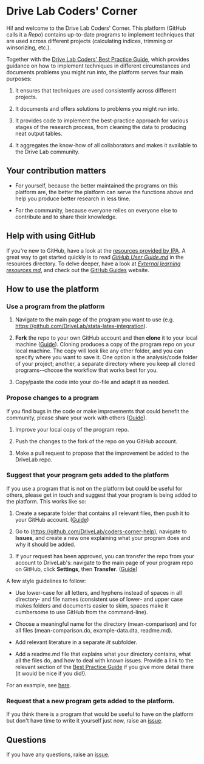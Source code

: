 # Drive Lab Coders' Corner

Hi! and welcome to the Drive Lab Coders' Corner. This platform (GitHub calls it a *Repo*) contains up-to-date programs to implement techniques that are used across different projects (calculating indices, trimming or winsorizing, etc.). 

Together with the [Drive Lab Coders' Best Practice Guide](https://docs.google.com/document/d/1a_O0SiyN1AAlTNnpYiN5TNaeGCnhgc2uKr0enuORYHE/edit), which provides guidance on how to implement techniques in different circumstances and documents problems you might run into, the platform serves four main purposes:

1. It ensures that techniques are used consistently across different projects.

2. It documents and offers solutions to problems you might run into.

3. It provides code to implement the best-practice approach for various stages of the research process, from cleaning the data to producing neat output tables.

4. It aggregates the know-how of all collaborators and makes it available to the Drive Lab community.


## Your contribution matters

- For yourself, because the better maintained the programs on this platform are, the better the platform can serve the functions above and help you produce better research in less time.

- For the community, because everyone relies on everyone else to contribute and to share their knowledge.


## Help with using GitHub

If you're new to GitHub, have a look at the [resources provided by IPA](https://github.com/PovertyAction/github-training). A great way to get started quickly is to read [*GitHub User Guide.md*](https://github.com/PovertyAction/github-training/blob/master/resources/GitHub%20User%20Guide.md) in the resources directory. To delve deeper, have a look at [*External learning resources.md*](https://github.com/PovertyAction/github-training/blob/master/resources/External%20resources.md), and check out the [GitHub Guides](https://guides.github.com) website. 



## How to use the platform



### Use a program from the platform

1. Navigate to the main page of the program you want to use (e.g. https://github.com/DriveLab/stata-latex-integration).

2. **Fork** the repo to your own GitHub account and then **clone** it to your local machine ([Guide](https://guides.github.com/activities/forking/)). Cloning produces a copy of the program repo on your local machine. The copy will look like any other folder, and you can specify where you want to save it. One option is the analysis/code folder of your project; another, a separate directory where you keep all cloned programs--choose the workflow that works best for you. 

3. Copy/paste the code into your do-file and adapt it as needed.


### Propose changes to a program

If you find bugs in the code or make improvements that could benefit the community, please share your work with others ([Guide](https://guides.github.com/activities/forking/)).

1. Improve your local copy of the program repo. 

2. Push the changes to the fork of the repo on you GitHub account.

3. Make a pull request to propose that the improvement be added to the DriveLab repo.


### Suggest that your program gets added to the platform

If you use a program that is not on the platform but could be useful for others, please get in touch and suggest that your program is being added to the platform. This works like so:

1. Create a separate folder that contains all relevant files, then push it to your GitHub account. ([Guide](https://guides.github.com/introduction/getting-your-project-on-github/))

2. Go to (https://github.com/DriveLab/coders-corner-help), navigate to **Issues**, and create a new one explaining what your program does and why it should be added.

3. If your request has been approved, you can transfer the repo from your account to DriveLab's: navigate to the main page of your program repo on GitHub, click **Settings**, then **Transfer**. ([Guide](https://help.github.com/articles/transferring-a-repository-owned-by-your-personal-account/))

A few style guidelines to follow:

- Use lower-case for all letters, and hyphens instead of spaces in all directory- and file names (consistent use of lower- and upper case makes folders and documents easier to skim, spaces make it cumbersome to use GitHub from the command-line). 

- Choose a meaningful name for the directory (mean-comparison) and for all files (mean-comparison.do, example-data.dta, readme.md).

- Add relevant literature in a separate *lit* subfolder.

- Add a readme.md file that explains what your directory contains, what all the files do, and how to deal with known issues. Provide a link to the relevant section of the [Best Practice Guide](https://docs.google.com/document/d/1a_O0SiyN1AAlTNnpYiN5TNaeGCnhgc2uKr0enuORYHE/edit) if you give more detail there (it would be nice if you did!). 

For an example, see [here](https://github.com/fabiangunzinger/drivelab-code/tree/master/code/stata-latex-integration).


### Request that a new program gets added to the platform.

If you think there is a program that would be useful to have on the platform but don't have time to write it yourself just now, raise an [issue](https://github.com/DriveLab/coders-corner-help/issues).

## Questions

If you have any questions, raise an [issue](https://github.com/DriveLab/coders-corner-help/issues).
